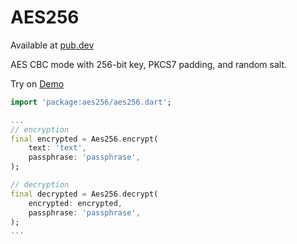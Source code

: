 # AES256

Available at [pub.dev](https://pub.dev/packages/aes256)

AES CBC mode with 256-bit key, PKCS7 padding, and random salt.

Try on [Demo](https://knottx.github.io/aes256-dart)

```dart
import 'package:aes256/aes256.dart';

...
// encryption
final encrypted = Aes256.encrypt(
    text: 'text', 
    passphrase: 'passphrase',
);

// decryption
final decrypted = Aes256.decrypt(
    encrypted: encrypted,
    passphrase: 'passphrase',
);
...
```
